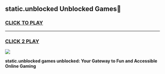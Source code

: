 
## static.unblocked Unblocked Games👋
<h3>
<a href="https://news.freeplayer.one?title=static.unblocked&ref=16F">CLICK TO PLAY</a></h3>
<hr>

<h3>
<a href="https://news.freeplayer.one?title=static.unblocked&ref=16F">CLICK 2 PLAY</a>
  
</h3>

<a href="https://news.freeplayer.one?title=static.unblocked&ref=16F/"><img src="https://clearcache.store/games.png"></a>


**static.unblocked games unblocked: Your Gateway to Fun and Accessible Online Gaming**

